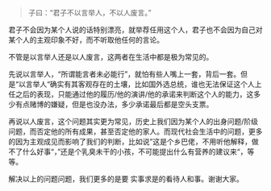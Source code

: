 > 子曰：“君子不以言举人，不以人废言。”



君子不会因为某个人说的话特别漂亮，就举荐任用这个人，君子也不会因为自己对某个人的主观印象不好，而不听取他任何的言论。

不管是以言举人还是以人废言，这两者在生活中都是极为常见的。

先说以言举人，“所谓能言者未必能行”，就怕有些人嘴上一套，背后一套。但是“以言举人“确实有其客观存在的土壤，比如国外选总统，谁也无法保证这个人上任之后的表现，只能通过他的履历/他的演讲/他的承诺来判断这个人的能力，这多少有点赌博的嫌疑，但是也没办法，多少承诺最后都是空头支票。

再说以人废言，这个问题其实更为常见，历史上我们因为某个人的出身问题/阶级问题，而否定他的所有成果，甚至否定他的家人。而现代社会生活中的问题，更多的因为主观成见而影响了我们的判断，比如说”这是个乡巴佬，不用听他解释，做不了什么好事“，”还是个乳臭未干的小孩，不可能提出什么有营养的建议来“，等等。

解决以上的问题问题，我们更多的是要 实事求是的看待人和事。谢谢大家。

